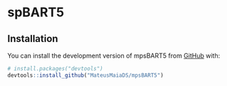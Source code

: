 
# spBART5


## Installation

You can install the development version of mpsBART5 from [GitHub](https://github.com/) with:

``` r
# install.packages("devtools")
devtools::install_github("MateusMaiaDS/mpsBART5")
```
